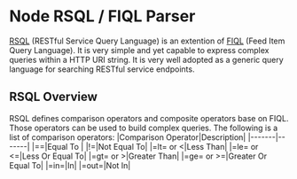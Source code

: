 # Node RSQL / FIQL Parser
[RSQL](https://github.com/jirutka/rsql-parser) (RESTful Service Query Language) is an extention of [FIQL](http://tools.ietf.org/html/draft-nottingham-atompub-fiql-00) (Feed Item Query Language). It is very simple and yet capable to express complex queries within a HTTP URI string. It is very well adopted as a generic query language for searching RESTful service endpoints.

## RSQL Overview
RSQL defines comparison operators and composite operators base on FIQL. Those operators can be used to build complex queries.
The following is a list of comparison operators:
|Comparison Operator|Description|
|-------|-------|
|==|Equal To |
|!=|Not Equal To|
|=lt= or <|Less Than|
|=le= or <=|Less Or Equal To|
|=gt= or >|Greater Than|
|=ge= or >=|Greater Or Equal To|
|=in=|In|
|=out=|Not In|
